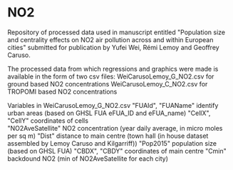 # NO2
Repository of processed data used in manuscript entitled
"Population size and centrality effects on NO2 air pollution across and within European cities"
submitted for publication
by Yufei Wei, Rémi Lemoy and Geoffrey Caruso.

The processed data from which regressions and graphics were made is available in the form of two csv files:
WeiCarusoLemoy_G_NO2.csv for ground based NO2 concentrations
WeiCarusoLemoy_C_NO2.csv for TROPOMI based NO2 concentrations

Variables in WeiCarusoLemoy_G_NO2.csv
"FUAId", "FUAName"    identify urban areas (based on GHSL FUA eFUA_ID and eFUA_name)
"CellX", "CellY"      coordinates of cells                   
"NO2AveSatellite"     NO2 concentration (year daily average, in micro moles per sq m)
"Dist"                distance to main centre (town hall (in house dataset assembled by Lemoy Caruso and Kilgarriff))
"Pop2015"             population size (based on GHSL FUA)
"CBDX", "CBDY"        coordinates of main centre
"Cmin"                backdound NO2 (min of NO2AveSatellite for each city)
